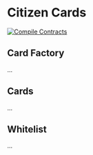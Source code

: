 # Citizen Cards

[![Compile Contracts](https://github.com/daobrussels/smartcontracts/actions/workflows/compile.yml/badge.svg)](https://github.com/daobrussels/smartcontracts/actions/workflows/compile.yml)

## Card Factory

...

## Cards

...

## Whitelist

...

